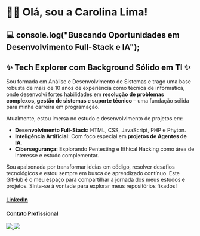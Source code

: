 # 👋🏻 Olá, sou a Carolina Lima!

## 💻 console.log("Buscando Oportunidades em Desenvolvimento Full-Stack e IA"); 
## ✨ Tech Explorer com Background Sólido em TI ✨

Sou formada em Análise e Desenvolvimento de Sistemas e trago uma base robusta de mais de 10 anos de experiência como técnica de informática, onde desenvolvi fortes habilidades em **resolução de problemas complexos, gestão de sistemas e suporte técnico** – uma fundação sólida para minha carreira em programação.

Atualmente, estou imersa no estudo e desenvolvimento de projetos em:
* **Desenvolvimento Full-Stack:** HTML, CSS, JavaScript, PHP e Phyton.
* **Inteligência Artificial:** Com foco especial em **projetos de Agentes de IA**.
* **Cibersegurança:** Explorando Pentesting e Ethical Hacking como área de interesse e estudo complementar.

Sou apaixonada por transformar ideias em código, resolver desafios tecnológicos e estou sempre em busca de aprendizado contínuo.
Este GitHub é o meu espaço para compartilhar a jornada dos meus estudos e projetos. Sinta-se à vontade para explorar meus repositórios fixados!

#### [LinkedIn](https://www.linkedin.com/in/carolinarlima/) 
#### [Contato Profissional](carolinarlima@outlook.com)

<div>
<a href="https://github.com/carauu/">
<img height=“180cm" src="https://github-readme-stats.vercel.app/api?username=carauu&show_icons=true&theme-dracula&include_all_commits=true&count_private=true">
<img height=“180cm" src="https://github-readme-stats.vercel.app/api/top-langs/?username=carauu&layout=compact&langs_count=16&theme=dracula">
</div>
